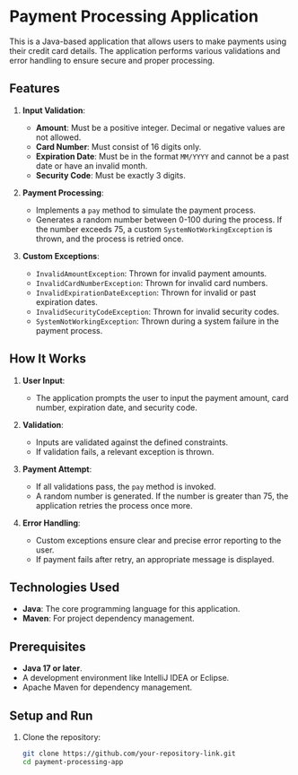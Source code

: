 # Payment Processing Application

This is a Java-based application that allows users to make payments using their credit card details. The application performs various validations and error handling to ensure secure and proper processing.

## Features

1. **Input Validation**:
   - **Amount**: Must be a positive integer. Decimal or negative values are not allowed.
   - **Card Number**: Must consist of 16 digits only.
   - **Expiration Date**: Must be in the format `MM/YYYY` and cannot be a past date or have an invalid month.
   - **Security Code**: Must be exactly 3 digits.

2. **Payment Processing**:
   - Implements a `pay` method to simulate the payment process.
   - Generates a random number between 0-100 during the process. If the number exceeds 75, a custom `SystemNotWorkingException` is thrown, and the process is retried once.

3. **Custom Exceptions**:
   - `InvalidAmountException`: Thrown for invalid payment amounts.
   - `InvalidCardNumberException`: Thrown for invalid card numbers.
   - `InvalidExpirationDateException`: Thrown for invalid or past expiration dates.
   - `InvalidSecurityCodeException`: Thrown for invalid security codes.
   - `SystemNotWorkingException`: Thrown during a system failure in the payment process.

## How It Works

1. **User Input**:
   - The application prompts the user to input the payment amount, card number, expiration date, and security code.

2. **Validation**:
   - Inputs are validated against the defined constraints.
   - If validation fails, a relevant exception is thrown.

3. **Payment Attempt**:
   - If all validations pass, the `pay` method is invoked.
   - A random number is generated. If the number is greater than 75, the application retries the process once more.

4. **Error Handling**:
   - Custom exceptions ensure clear and precise error reporting to the user.
   - If payment fails after retry, an appropriate message is displayed.

## Technologies Used

- **Java**: The core programming language for this application.
- **Maven**: For project dependency management.

## Prerequisites

- **Java 17 or later**.
- A development environment like IntelliJ IDEA or Eclipse.
- Apache Maven for dependency management.

## Setup and Run

1. Clone the repository:
   ```bash
   git clone https://github.com/your-repository-link.git
   cd payment-processing-app
